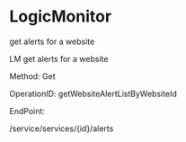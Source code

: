 #     LogicMonitor


get alerts for a website

LM get alerts for a website

Method: Get

OperationID: getWebsiteAlertListByWebsiteId

EndPoint:

/service/services/{id}/alerts
